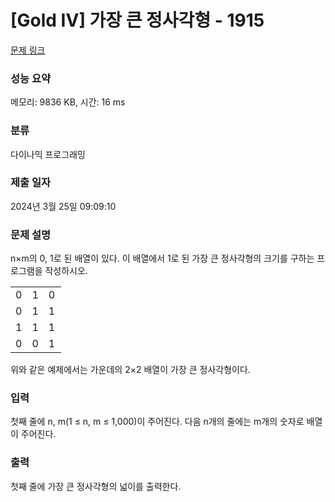 # [Gold IV] 가장 큰 정사각형 - 1915 

[문제 링크](https://www.acmicpc.net/problem/1915) 

### 성능 요약

메모리: 9836 KB, 시간: 16 ms

### 분류

다이나믹 프로그래밍

### 제출 일자

2024년 3월 25일 09:09:10

### 문제 설명

<p style="user-select: auto !important;">n×m의 0, 1로 된 배열이 있다. 이 배열에서 1로 된 가장 큰 정사각형의 크기를 구하는 프로그램을 작성하시오.</p>

<table class="table table-bordered" style="width: 16%; user-select: auto !important;">
	<tbody style="user-select: auto !important;">
		<tr style="user-select: auto !important;">
			<td style="width: 4%; text-align: center; user-select: auto !important;">0</td>
			<td style="width: 4%; text-align: center; user-select: auto !important;">1</td>
			<td style="width: 4%; text-align: center; user-select: auto !important;">0</td>
			<td style="width: 4%; text-align: center; user-select: auto !important;">0</td>
		</tr>
		<tr style="user-select: auto !important;">
			<td style="text-align: center; user-select: auto !important;">0</td>
			<td style="text-align: center; user-select: auto !important;">1</td>
			<td style="text-align: center; user-select: auto !important;">1</td>
			<td style="text-align: center; user-select: auto !important;">1</td>
		</tr>
		<tr style="user-select: auto !important;">
			<td style="text-align: center; user-select: auto !important;">1</td>
			<td style="text-align: center; user-select: auto !important;">1</td>
			<td style="text-align: center; user-select: auto !important;">1</td>
			<td style="text-align: center; user-select: auto !important;">0</td>
		</tr>
		<tr style="user-select: auto !important;">
			<td style="text-align: center; user-select: auto !important;">0</td>
			<td style="text-align: center; user-select: auto !important;">0</td>
			<td style="text-align: center; user-select: auto !important;">1</td>
			<td style="text-align: center; user-select: auto !important;">0</td>
		</tr>
	</tbody>
</table>

<p style="user-select: auto !important;">위와 같은 예제에서는 가운데의 2×2 배열이 가장 큰 정사각형이다.</p>

### 입력 

 <p style="user-select: auto !important;">첫째 줄에 n, m(1 ≤ n, m ≤ 1,000)이 주어진다. 다음 n개의 줄에는 m개의 숫자로 배열이 주어진다.</p>

### 출력 

 <p style="user-select: auto !important;">첫째 줄에 가장 큰 정사각형의 넓이를 출력한다.</p>

